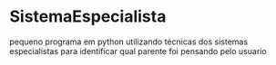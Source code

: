 # SistemaEspecialista
pequeno programa em python utilizando técnicas dos sistemas especialistas para identificar qual parente foi pensando pelo usuario
